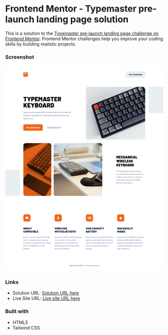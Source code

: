 # Frontend Mentor - Typemaster pre-launch landing page solution

This is a solution to the [Typemaster pre-launch landing page challenge on Frontend Mentor](https://www.frontendmentor.io/challenges/typemaster-prelaunch-landing-page-J6-Yj5J-X). Frontend Mentor challenges help you improve your coding skills by building realistic projects.

### Screenshot

![](./assets/Screenshot.png)

### Links

- Solution URL: [Solution URL here](https://github.com/NDK1195/typemaster-pre-launch-landing-page)
- Live Site URL: [Live site URL here](https://ndk1195.github.io/typemaster-pre-launch-landing-page/)

### Built with

- HTML5
- Tailwind CSS
